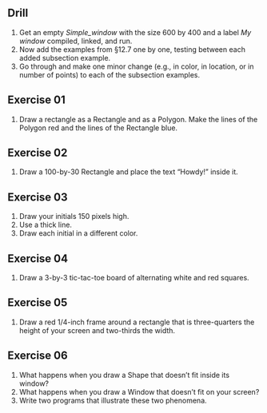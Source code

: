 ## Drill
1. Get an empty *Simple_window* with the size 600 by 400 and a label *My window* compiled, linked, and run.
1. Now add the examples from §12.7 one by one, testing between each added subsection example.
1. Go through and make one minor change (e.g., in color, in location, or in number of points) to each of the subsection examples.

## Exercise 01
1. Draw a rectangle as a Rectangle and as a Polygon. Make the lines of the Polygon red and the lines of the Rectangle blue.

## Exercise 02
1. Draw a 100-by-30 Rectangle and place the text “Howdy!” inside it.

## Exercise 03
1. Draw your initials 150 pixels high. 
1. Use a thick line. 
1. Draw each initial in a different color.

## Exercise 04
1. Draw a 3-by-3 tic-tac-toe board of alternating white and red squares.

## Exercise 05
1. Draw a red 1/4-inch frame around a rectangle that is three-quarters the height of your screen and two-thirds the width.

## Exercise 06
1. What happens when you draw a Shape that doesn’t fit inside its window?
1. What happens when you draw a Window that doesn’t fit on your screen?
1. Write two programs that illustrate these two phenomena.